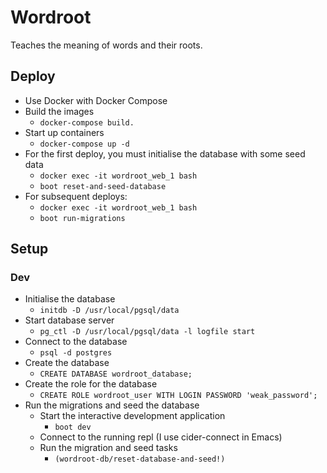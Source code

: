 # Wordroot
Teaches the meaning of words and their roots.

## Deploy
- Use Docker with Docker Compose
- Build the images
    - `docker-compose build.`
- Start up containers
    - `docker-compose up -d`
- For the first deploy, you must initialise the database with some seed data
    - `docker exec -it wordroot_web_1 bash`
    - `boot reset-and-seed-database`
- For subsequent deploys:
    - `docker exec -it wordroot_web_1 bash`
    - `boot run-migrations`

## Setup
### Dev
- Initialise the database
    * `initdb -D /usr/local/pgsql/data`
- Start database server
    * `pg_ctl -D /usr/local/pgsql/data -l logfile start`
- Connect to the database
    * `psql -d postgres`
- Create the database
    * `CREATE DATABASE wordroot_database;`
- Create the role for the database
    * `CREATE ROLE wordroot_user WITH LOGIN PASSWORD 'weak_password';`
- Run the migrations and seed the database
    * Start the interactive development application
        - `boot dev`
    * Connect to the running repl (I use cider-connect in Emacs)
    * Run the migration and seed tasks
        - `(wordroot-db/reset-database-and-seed!)`
